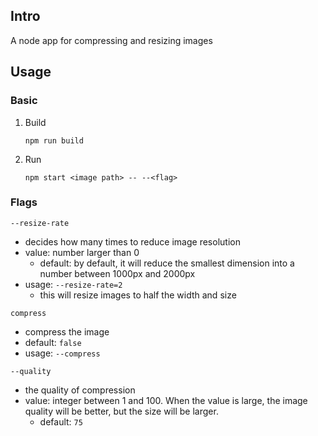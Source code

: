 ## Intro

A node app for compressing and resizing images

## Usage 

### Basic 

1. Build
    ```shell
    npm run build
    ```
2. Run
    ```shell
    npm start <image path> -- --<flag>
    ```

### Flags

`--resize-rate`

- decides how many times to reduce image resolution
- value: number larger than 0
  - default: by default, it will reduce the smallest dimension into a number between 1000px and 2000px
- usage: `--resize-rate=2`
  - this will resize images to half the width and size

`compress`

- compress the image
- default: `false`
- usage: `--compress`

`--quality`

- the quality of compression
- value: integer between 1 and 100. When the value is large, the image quality will be better, but the size will be larger.
  - default: `75`
